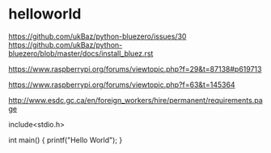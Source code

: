 # helloworld

 https://github.com/ukBaz/python-bluezero/issues/30
 https://github.com/ukBaz/python-bluezero/blob/master/docs/install_bluez.rst

https://www.raspberrypi.org/forums/viewtopic.php?f=29&t=87138#p619713

https://www.raspberrypi.org/forums/viewtopic.php?f=63&t=145364


http://www.esdc.gc.ca/en/foreign_workers/hire/permanent/requirements.page

include<stdio.h>

int main()
{
  printf("Hello World");
}
